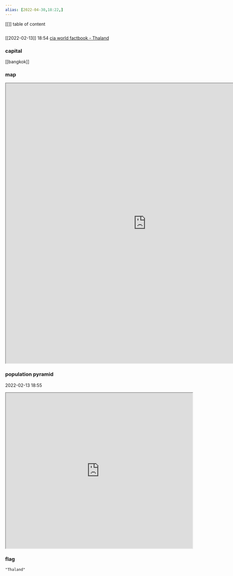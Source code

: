 ```yaml
---
alias: [2022-04-30,18:22,]
---
```

[[]]
table of content
```toc
```
[[2022-02-13]] 18:54
[cia world factbook - Thaland](https://www.cia.gov/the-world-factbook/countries/Thaland)
### capital
[[bangkok]]
### map
<iframe src="https://duckduckgo.com/?t=ffab&q=Thaland&ia=web&iaxm=about" width="900" height="900" ></iframe>

### population pyramid

2022-02-13 18:55

<iframe src="https://www.populationpyramid.net/Thaland/2019/" width="600" height="500" ></iframe>

### flag

```query
"Thaland"
```